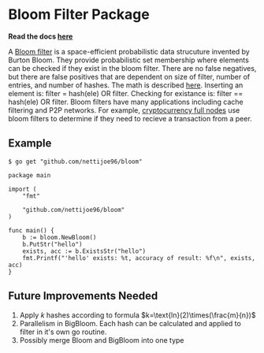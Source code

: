 # Bloom Filter Package
**Read the docs [here](https://pkg.go.dev/github.com/nettijoe96/bloom)**

A [Bloom filter](https://dl.acm.org/doi/10.1145/362686.362692) is a space-efficient probabilistic data strucuture invented by Burton Bloom. They provide probabilistic set membership where elements can be checked if they exist in the bloom filter. There are no false negatives, but there are false positives that are dependent on size of filter, number of entries, and number of hashes. The math is described [here](https://brilliant.org/wiki/bloom-filter/). Inserting an element is: filter = hash(ele) OR filter. Checking for existance is: filter == hash(ele) OR filter. Bloom filters have many applications including cache filtering and P2P networks. For example, [cryptocurrency full nodes](https://github.com/bitcoin/bitcoin/blob/master/src/leveldb/util/bloom.cc) use bloom filters to determine if they need to recieve a transaction from a peer.

## Example
`$ go get "github.com/nettijoe96/bloom"`
```
package main

import (
	"fmt"

	"github.com/nettijoe96/bloom"
)

func main() {
	b := bloom.NewBloom()
	b.PutStr("hello")
	exists, acc := b.ExistsStr("hello")
	fmt.Printf("'hello' exists: %t, accuracy of result: %f\n", exists, acc)
}
```

## Future Improvements Needed
1. Apply $k$ hashes according to formula $k=\text{ln}(2)\times(\frac{m}{n})$
2. Parallelism in BigBloom. Each hash can be calculated and applied to filter in it's own go routine.
3. Possibly merge Bloom and BigBloom into one type
